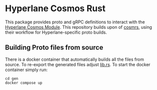 # Hyperlane Cosmos Rust

This package provides proto and gRPC definitions to interact with the [Hyperlane Cosmos Module](http://github.com/bcp-innovations/hyperlane-cosmos).
This repository builds upon of [cosmrs](https://github.com/cosmos/cosmos-rust), using their workflow for Hyperlane-specific proto builds.

## Building Proto files from source

There is a docker container that automatically builds all the files from source. To re-export the generated files adjust [lib.rs](./src/lib.rs). To start the docker container simply run:

    cd gen
    docker compose up
